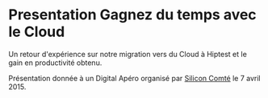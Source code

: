 # Presentation Gagnez du temps avec le Cloud

Un retour d'expérience sur notre migration vers du Cloud à Hiptest et le gain en productivité obtenu.

Présentation donnée à un Digital Apéro organisé par [Silicon Comté](http://www.siliconcomte.fr/) le 7 avril 2015.
